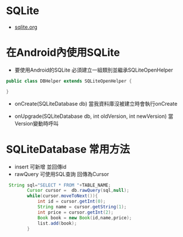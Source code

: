 # SQLite
* [sqlite.org](https://sqlite.org/datatype3.html)
# 在Android內使用SQLite
* 要使用Android的SQLite 必須建立一組類別並繼承SQLiteOpenHelper
```java
public class DBHelper extends SQLiteOpenHelper {

}
```
* onCreate(SQLiteDatabase db) 當我資料庫沒被建立時會執行onCreate

* onUpgrade(SQLiteDatabase db, int oldVersion, int newVersion)   當Version變動時呼叫

#  SQLiteDatabase 常用方法
* insert 可新增 並回傳id
* rawQuery 可使用SQL查詢 回傳為Cursor
```java
 String sql="SELECT * FROM "+TABLE_NAME;
        Cursor cursor =  db.rawQuery(sql,null);
        while(cursor.moveToNext()){
            int id = cursor.getInt(0);
            String name = cursor.getString(1);
            int price = cursor.getInt(2);
            Book book = new Book(id,name,price);
            list.add(book);
        }

```
